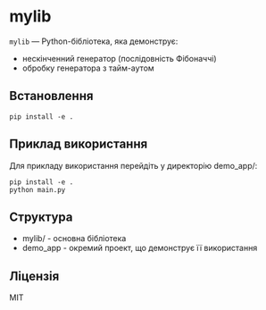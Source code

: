 # mylib

`mylib` — Python-бібліотека, яка демонструє:

- нескінченний генератор (послідовність Фібоначчі)
- обробку генератора з тайм-аутом

## Встановлення

```pip install -e .```

## Приклад використання

Для прикладу використання перейдіть у директорію demo_app/:

```cd demo_app
pip install -e .
python main.py
```

## Структура

- mylib/ - основна бібліотека
- demo_app - окремий проект, що демонструє її використання

## Ліцензія

MIT